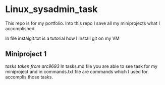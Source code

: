 # Linux_sysadmin_task
This repo is for my portfolio. Into this repo I save all my miniprojects what I accomplished

In file instalgit.txt is a tutorial how I install git on my VM 

## Miniproject 1
*tasks taken from arc9693*
In tasks.md file you are able to see task for my miniproject and in commands.txt file are commands which I used for accomplis those tasks.

